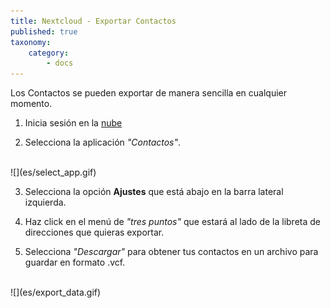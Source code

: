 ```yaml
---
title: Nextcloud - Exportar Contactos
published: true
taxonomy:
    category:
        - docs
---
```


Los Contactos se pueden exportar de manera sencilla en cualquier momento.

1. Inicia sesión en la [nube](https://cloud.disroot.org)

2. Selecciona la aplicación *"Contactos"*.
<br>
![](es/select_app.gif)

3. Selecciona la opción **Ajustes** que está abajo en la barra lateral izquierda.

4. Haz click en el menú de *"tres puntos"* que estará al lado de la libreta de direcciones que quieras exportar.

5. Selecciona *"Descargar"* para obtener tus contactos en un archivo para guardar en formato .vcf.
<br>
![](es/export_data.gif)
